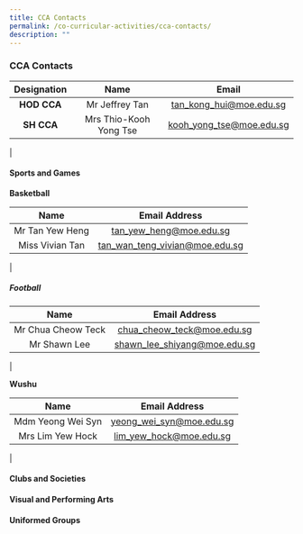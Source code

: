 ```yaml
---
title: CCA Contacts
permalink: /co-curricular-activities/cca-contacts/
description: ""
---
```

### **CCA Contacts**

| Designation | Name | Email |
|:---:|:---:|:---:|
| **HOD CCA** | Mr Jeffrey Tan | [tan\_kong\_hui@moe.edu.sg](mailto:tan\_kong\_hui@moe.edu.sg) |
| **SH CCA** | Mrs Thio-Kooh Yong Tse | [kooh\_yong\_tse@moe.edu.sg](mailto:kooh\_yong\_tse@moe.edu.sg) |
|

#### **Sports and Games**

**Basketball**

| Name | Email Address |
|:---:|:---:|
| Mr Tan Yew Heng  | [tan_yew_heng@moe.edu.sg](mailto:tan_yew_heng@moe.edu.sg)  |
| Miss Vivian Tan | [tan_wan_teng_vivian@moe.edu.sg](mailto:tan_wan_teng_vivian@moe.edu.sg) |
|

##### **Football**

| Name | Email Address |
|:---:|:---:|
|  Mr Chua Cheow Teck |  [chua_cheow_teck@moe.edu.sg](mailto:chua_cheow_teck@moe.edu.sg) |
| Mr Shawn Lee | [shawn_lee_shiyang@moe.edu.sg](mailto:shawn_lee_shiyang@moe.edu.sg) |
|

**Wushu**

| Name | Email Address |
|:---:|:---:|
|  Mdm Yeong Wei Syn |  [yeong_wei_syn@moe.edu.sg](mailto:yeong_wei_syn@moe.edu.sg) |
| Mrs Lim Yew Hock | [lim_yew_hock@moe.edu.sg](mailto:lim_yew_hock@moe.edu.sg) |
|


#### **Clubs and Societies**



#### **Visual and Performing Arts**



#### **Uniformed Groups**
